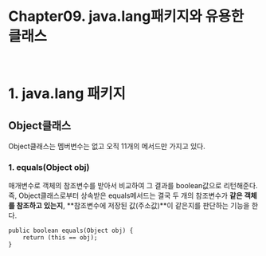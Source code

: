 # Chapter09. java.lang패키지와 유용한 클래스

<br/>

# 1. java.lang 패키지

## Object클래스

Object클래스는 멤버변수는 없고 오직 11개의 메서드만 가지고 있다.  

### 1. equals(Object obj)
매개변수로 객체의 참조변수를 받아서 비교하여 그 결과를 boolean값으로 리턴해준다.  
즉, Object클래스로부터 상속받은 equals메서드는 결국 두 개의 참조변수가 **같은 객체를 참조하고 있는지**, **참조변수에 저장된 값(주소값)**이 같은지를 판단하는 기능을 한다.

```
public boolean equals(Object obj) {
	return (this == obj);
}	
```

